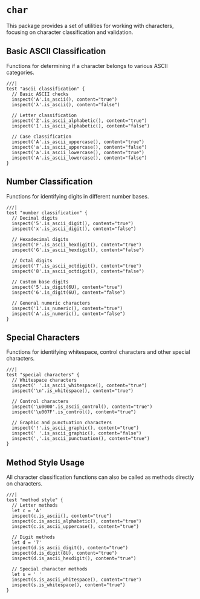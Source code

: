 # `char`

This package provides a set of utilities for working with characters, focusing on character classification and validation.

## Basic ASCII Classification

Functions for determining if a character belongs to various ASCII categories.

```moonbit
///|
test "ascii classification" {
  // Basic ASCII checks
  inspect('A'.is_ascii(), content="true")
  inspect('λ'.is_ascii(), content="false")

  // Letter classification
  inspect('Z'.is_ascii_alphabetic(), content="true")
  inspect('1'.is_ascii_alphabetic(), content="false")

  // Case classification
  inspect('A'.is_ascii_uppercase(), content="true")
  inspect('a'.is_ascii_uppercase(), content="false")
  inspect('a'.is_ascii_lowercase(), content="true")
  inspect('A'.is_ascii_lowercase(), content="false")
}
```

## Number Classification

Functions for identifying digits in different number bases.

```moonbit
///|
test "number classification" {
  // Decimal digits
  inspect('5'.is_ascii_digit(), content="true")
  inspect('x'.is_ascii_digit(), content="false")

  // Hexadecimal digits
  inspect('F'.is_ascii_hexdigit(), content="true")
  inspect('G'.is_ascii_hexdigit(), content="false")

  // Octal digits
  inspect('7'.is_ascii_octdigit(), content="true")
  inspect('8'.is_ascii_octdigit(), content="false")

  // Custom base digits
  inspect('5'.is_digit(6U), content="true")
  inspect('6'.is_digit(6U), content="false")

  // General numeric characters
  inspect('1'.is_numeric(), content="true")
  inspect('A'.is_numeric(), content="false")
}
```

## Special Characters

Functions for identifying whitespace, control characters and other special characters.

```moonbit
///|
test "special characters" {
  // Whitespace characters
  inspect(' '.is_ascii_whitespace(), content="true")
  inspect('\n'.is_whitespace(), content="true")

  // Control characters
  inspect('\u0000'.is_ascii_control(), content="true")
  inspect('\u007F'.is_control(), content="true")

  // Graphic and punctuation characters
  inspect('!'.is_ascii_graphic(), content="true")
  inspect(' '.is_ascii_graphic(), content="false")
  inspect(','.is_ascii_punctuation(), content="true")
}
```

## Method Style Usage

All character classification functions can also be called as methods directly on characters.

```moonbit
///|
test "method style" {
  // Letter methods
  let c = 'A'
  inspect(c.is_ascii(), content="true")
  inspect(c.is_ascii_alphabetic(), content="true")
  inspect(c.is_ascii_uppercase(), content="true")

  // Digit methods
  let d = '7'
  inspect(d.is_ascii_digit(), content="true")
  inspect(d.is_digit(8U), content="true")
  inspect(d.is_ascii_hexdigit(), content="true")

  // Special character methods
  let s = ' '
  inspect(s.is_ascii_whitespace(), content="true")
  inspect(s.is_whitespace(), content="true")
}
```






